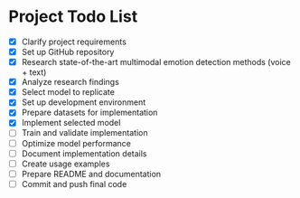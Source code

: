 # Project Todo List
- [x] Clarify project requirements
- [x] Set up GitHub repository
- [x] Research state-of-the-art multimodal emotion detection methods (voice + text)
- [x] Analyze research findings
- [x] Select model to replicate
- [x] Set up development environment
- [x] Prepare datasets for implementation
- [x] Implement selected model
- [ ] Train and validate implementation
- [ ] Optimize model performance
- [ ] Document implementation details
- [ ] Create usage examples
- [ ] Prepare README and documentation
- [ ] Commit and push final code
